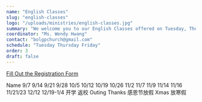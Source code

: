 ```yaml
---
name: "English Classes"
slug: "english-classes"
logo: "/uploads/ministries/english-classes.jpg"
summary: "We welcome you to our English Classes offered on Tuesday, Thursday, and Friday."
coordinator: "Ms. Wendy Hwang"
contact: "bolgpchurch@gmail.com"
schedule: "Tuesday Thursday Friday"
order: 3
draft: false
---
```


<a href="https://docs.google.com/forms/d/e/1FAIpQLSfwo_ZhzU6-ydt1Lxif19ZevtZLnMKixggxzIhd3phP38mUnQ/viewform" target="_blank" rel="noopener noreferrer">
  Fill Out the Registration Form
</a>

Name	9/7	9/14	9/21	9/28	10/5	10/12	10/19	10/26	11/2	11/7	11/9	11/14	11/16	11/21/23	12/12	12/19-1/4
开学				返校					Outing		Thanks		感恩节放假	Xmas	放寒假
